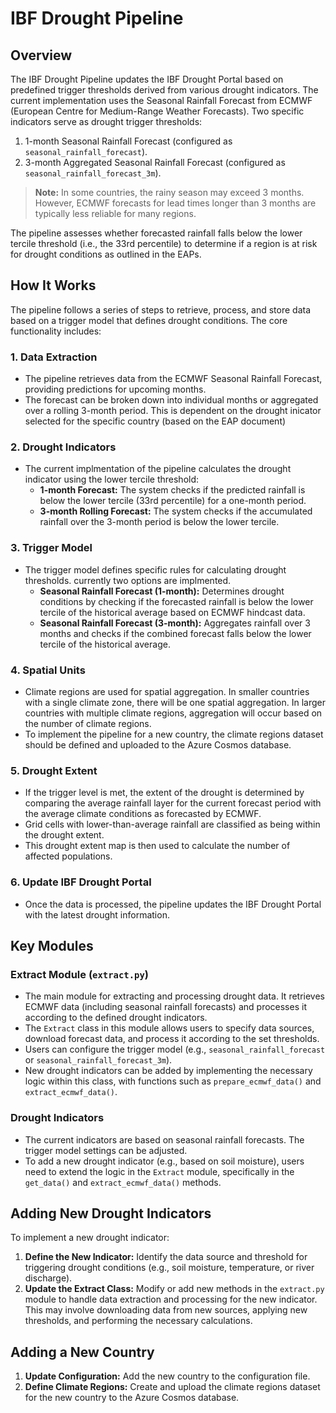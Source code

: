 # IBF Drought Pipeline

## Overview
The IBF Drought Pipeline updates the IBF Drought Portal based on predefined trigger thresholds derived from various drought indicators. The current implementation uses the Seasonal Rainfall Forecast from ECMWF (European Centre for Medium-Range Weather Forecasts). Two specific indicators serve as drought trigger thresholds:
1. 1-month Seasonal Rainfall Forecast (configured as `seasonal_rainfall_forecast`).
2. 3-month Aggregated Seasonal Rainfall Forecast (configured as `seasonal_rainfall_forecast_3m`).

> **Note:** In some countries, the rainy season may exceed 3 months. However, ECMWF forecasts for lead times longer than 3 months are typically less reliable for many regions.

The pipeline assesses whether forecasted rainfall falls below the lower tercile threshold (i.e., the 33rd percentile) to determine if a region is at risk for drought conditions as outlined in the EAPs.

## How It Works
The pipeline follows a series of steps to retrieve, process, and store data based on a trigger model that defines drought conditions. The core functionality includes:

### 1. Data Extraction
- The pipeline retrieves data from the ECMWF Seasonal Rainfall Forecast, providing predictions for upcoming months.
- The forecast can be broken down into individual months or aggregated over a rolling 3-month period. This is dependent on the drought inicator selected for the specific country (based on the EAP document)

### 2. Drought Indicators
- The current implmentation of the pipeline calculates the drought indicator using the lower tercile threshold:
    - **1-month Forecast:** The system checks if the predicted rainfall is below the lower tercile (33rd percentile) for a one-month period.
    - **3-month Rolling Forecast:** The system checks if the accumulated rainfall over the 3-month period is below the lower tercile.

### 3. Trigger Model
- The trigger model defines specific rules for calculating drought thresholds. currently two options are implmented.
    - **Seasonal Rainfall Forecast (1-month):** Determines drought conditions by checking if the forecasted rainfall is below the lower tercile of the historical average based on ECMWF hindcast data.
    - **Seasonal Rainfall Forecast (3-month):** Aggregates rainfall over 3 months and checks if the combined forecast falls below the lower tercile of the historical average.

### 4. Spatial Units
- Climate regions are used for spatial aggregation. In smaller countries with a single climate zone, there will be one spatial aggregation. In larger countries with multiple climate regions, aggregation will occur based on the number of climate regions.
- To implement the pipeline for a new country, the climate regions dataset should be defined and uploaded to the Azure Cosmos database.

### 5. Drought Extent
- If the trigger level is met, the extent of the drought is determined by comparing the average rainfall layer for the current forecast period with the average climate conditions as forecasted by ECMWF.
- Grid cells with lower-than-average rainfall are classified as being within the drought extent.
- This drought extent map is then used to calculate the number of affected populations.

### 6. Update IBF Drought Portal
- Once the data is processed, the pipeline updates the IBF Drought Portal with the latest drought information.

## Key Modules

### Extract Module (`extract.py`)
- The main module for extracting and processing drought data. It retrieves ECMWF data (including seasonal rainfall forecasts) and processes it according to the defined drought indicators.
- The `Extract` class in this module allows users to specify data sources, download forecast data, and process it according to the set thresholds.
- Users can configure the trigger model (e.g., `seasonal_rainfall_forecast` or `seasonal_rainfall_forecast_3m`).
- New drought indicators can be added by implementing the necessary logic within this class, with functions such as `prepare_ecmwf_data()` and `extract_ecmwf_data()`.

### Drought Indicators
- The current indicators are based on seasonal rainfall forecasts. The trigger model settings can be adjusted.
- To add a new drought indicator (e.g., based on soil moisture), users need to extend the logic in the `Extract` module, specifically in the `get_data()` and `extract_ecmwf_data()` methods.

## Adding New Drought Indicators
To implement a new drought indicator:
1. **Define the New Indicator:** Identify the data source and threshold for triggering drought conditions (e.g., soil moisture, temperature, or river discharge).
2. **Update the Extract Class:** Modify or add new methods in the `extract.py` module to handle data extraction and processing for the new indicator. This may involve downloading data from new sources, applying new thresholds, and performing the necessary calculations.

## Adding a New Country
1. **Update Configuration:** Add the new country to the configuration file.
2. **Define Climate Regions:** Create and upload the climate regions dataset for the new country to the Azure Cosmos database.
